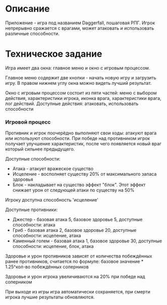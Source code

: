 <h1>Описание</h1>
<p>Приложение - игра под названием Daggerfall, пошаговая РПГ. Игрок непрерывно сражается с врагами, может атаковать и использовать различные способности.</p>

<h1>Техническое задание</h1>
<p>Игра имеет два окна: главное меню и окно с игровым процессом.</p>
<p>Главное меню содержит две кнопки - начать новую игру и загрузить игру. В правом нижнем углу окна можно видеть лучший результат.</p>
<p>Окно с игровым процессом состоит из пяти частей: меню с выбором действия, характеристики игрока, иконка врага, характеристики врага, лог действий. Доступные действия: атаковать, использовать способности</p>
<h3>Игровой процесс</h3>
<p>Противник и игрок поочерёдно выполняют свои ходы: атакуют врага или используют способности. При победе над противником игрок получает улучшение характеристик, после чего появляется новый враг который сильнее предыдущего.</p>
<p>Доступные способности:</p>
<ul>
    <li>Атака - атакует вражеское существо</li>
    <li>Исцеление - восполняет существу 20% от максимального запаса здоровья</li>
    <li>Блок - накладывает на существо эффект "блок". Этот эффект снижает урон от следующей атаки по существу на 50%</li>
</ul>
<p>Игроку доступна способность 'исцеление'</p>
<p>Доступные противники: </p>
<ul>
    <li>Джестер - базовая атака 5, базовое здоровье 5, доступные способности: атака</li>
    <li>Гриб - базовая атака 2, базовое здоровье 20, доступные способности: исцеление, атака</li>
    <li>Каменный голем - базовая атака 1, базовое здоровье 30, доступные способности: исцеление, блок, атака</li>
</ul>
<p>Здоровье и урон противников зависят от количества побеждённых ранее противников, считается по формуле: базовое значение * 1.25^кол-во побеждённых соперников</p>
<p>Здоровье и урон игрока увеличиваются на 20% при победе над соперником</p>
<p>При выходе из игры игра автоматически сохраняется, при смерти игрока лучшие результаты обновляются.</p>
